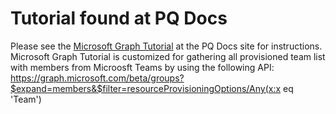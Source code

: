 # Tutorial found at PQ Docs
Please see the [Microsoft Graph Tutorial](https://docs.microsoft.com/en-us/power-query/samples/mygraph/readme) at the PQ Docs site for instructions.
Microsoft Graph Tutorial is customized for gathering all provisioned team list with members from Microosft Teams by using the following API:
https://graph.microsoft.com/beta/groups?$expand=members&$filter=resourceProvisioningOptions/Any(x:x eq 'Team')